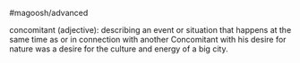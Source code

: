#magoosh/advanced

concomitant (adjective): describing an event or situation that happens at the same time as or in 
connection with another 
Concomitant with his desire for nature was a desire for the culture and energy of a big city. 
